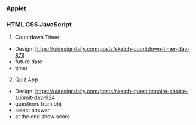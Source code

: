 ### Applet
### HTML CSS JavaScript 

1. Countdown Timer
- Design: https://uidesigndaily.com/posts/sketch-countdown-timer-day-876
- future date
- timer

2. Quiz App
- Design: https://uidesigndaily.com/posts/sketch-questionnaire-choice-submit-day-924
- questions from obj
- select answer
- at the end show score
